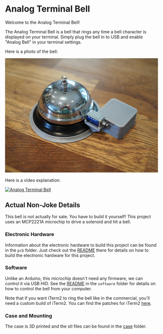 # Analog Terminal Bell

Welcome to the Analog Terminal Bell!

The Analog Terminal Bell is a bell that rings any time a bell character is
displayed on your terminal.  Simply plug the bell in to USB and enable "Analog
Bell" in your terminal settings.

Here is a photo of the bell:

![Analog Terminal Bell Photo](photos/a.jpeg)

Here is a video explanation:

[![Analog Terminal Bell](https://img.youtube.com/vi/X6NR0m1ehpg/0.jpg)](https://www.youtube.com/watch?v=X6NR0m1ehpg)

## Actual Non-Joke Details

This bell is not actually for sale.  You have to build it yourself!  This
project uses an MCP2221A microchip to drive a solenoid and hit a bell.


### Electronic Hardware

Information about the electronic hardware to build this project can be found in
the `pcb` folder.  Just check out the [README](pcb/README.md) there for details
on how to build the electronic hardware for this project.

### Software

Unlike an Arduino, this microchip doesn't need any firmware, we can control it
via USB HID.  See the [README](software/README.md) in the `software` folder for
details on how to control the bell from your computer.

Note that if you want iTerm2 to ring the bell like in the commercial, you'll
need a custom build of iTerm2.  You can find the patches for iTerm2
[here](https://github.com/tenderlove/iTerm2/tree/analog-terminal-bell).

### Case and Mounting

The case is 3D printed and the stl files can be found in the [case](case) folder.
